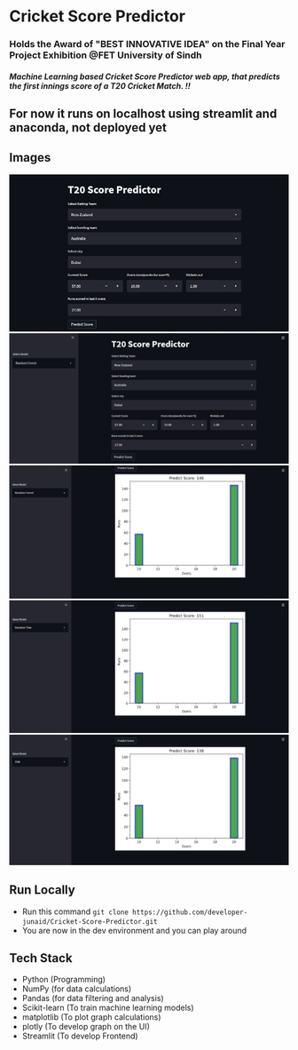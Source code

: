 # Cricket Score Predictor

### Holds the Award of "BEST INNOVATIVE IDEA" on the Final Year Project Exhibition @FET University of Sindh

#### _Machine Learning based Cricket Score Predictor web app, that predicts the first innings score of a T20 Cricket Match. !!_

## For now it runs on localhost using streamlit and anaconda, not deployed yet

## Images

<img src='./images/home2.jpeg' />
<img src='./images/home.jpeg' />
<img src='./images/randomForest.jpeg' />
<img src='./images/decisionTree.jpeg' />
<img src='./images/svm.jpeg' />

## Run Locally

- Run this command `git clone https://github.com/developer-junaid/Cricket-Score-Predictor.git`
- You are now in the dev environment and you can play around

## Tech Stack

- Python (Programming)
- NumPy (for data calculations)
- Pandas (for data filtering and analysis)
- Scikit-learn (To train machine learning models)
- matplotlib (To plot graph calculations)
- plotly (To develop graph on the UI)
- Streamlit (To develop Frontend)
